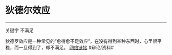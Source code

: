 # 狄德尔效应
- - - -
关键字    不满足

狄德罗效应是一种常见的“愈得愈不足效应”，在没有得到某种东西时，心里很平稳，而一旦得到了，却不满足。
[网络链接](https://baike.baidu.com/item/%E7%8B%84%E5%BE%B7%E7%BD%97%E6%95%88%E5%BA%94/10998550?fr=aladdin)
#辩论/资料#